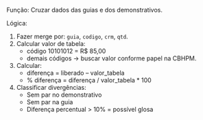 Função: Cruzar dados das guias e dos demonstrativos.

Lógica:
1. Fazer merge por: `guia`, `codigo`, `crm`, `qtd`.
2. Calcular valor de tabela:
   - código 10101012 = R$ 85,00
   - demais códigos → buscar valor conforme papel na CBHPM.
3. Calcular:
   - diferença = liberado – valor_tabela
   - % diferença = diferença / valor_tabela * 100
4. Classificar divergências:
   - Sem par no demonstrativo
   - Sem par na guia
   - Diferença percentual > 10% = possível glosa